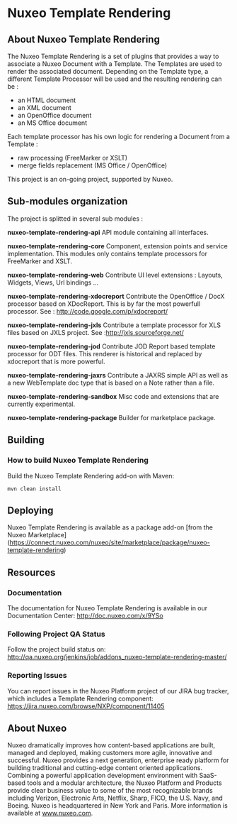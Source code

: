 
# Nuxeo Template Rendering

## About Nuxeo Template Rendering
 The Nuxeo Template Rendering is a set of plugins that provides a way to associate a Nuxeo Document with a Template. The Templates are used to render the associated document. Depending on the Template type, a different Template Processor will be used and the resulting rendering can be :

   * an HTML document
   * an XML document
   * an OpenOffice document
   * an MS Office document


Each template processor has his own logic for rendering a Document from a Template :

   * raw processing (FreeMarker or XSLT)
   * merge fields replacement (MS Office / OpenOffice)

This project is an on-going project, supported by Nuxeo.

## Sub-modules organization
The project is splitted in several sub modules :

**nuxeo-template-rendering-api**
API module containing all interfaces.

**nuxeo-template-rendering-core**
Component, extension points and service implementation. This modules only contains template processors for FreeMarker and XSLT.

**nuxeo-template-rendering-web**
Contribute UI level extensions : Layouts, Widgets, Views, Url bindings ...

**nuxeo-template-rendering-xdocreport**
Contribute the OpenOffice / DocX processor based on XDocReport. This is by far the most powerfull processor.
See : http://code.google.com/p/xdocreport/

**nuxeo-template-rendering-jxls**
Contribute a template processor for XLS files based on JXLS project. See :http://jxls.sourceforge.net/

**nuxeo-template-rendering-jod**
Contribute JOD Report based template processor for ODT files. This renderer is historical and replaced by xdocreport that is more powerful.

**nuxeo-template-rendering-jaxrs**
Contribute a JAXRS simple API as well as a new WebTemplate doc type that is based on a Note rather than a file.

**nuxeo-template-rendering-sandbox**
Misc code and extensions that are currently experimental.

**nuxeo-template-rendering-package**
Builder for marketplace package. 

## Building

### How to build Nuxeo Template Rendering 
Build the Nuxeo Template Rendering add-on with Maven:

```mvn clean install```

## Deploying 
Nuxeo Template Rendering is available as a package add-on [from the Nuxeo Marketplace] (https://connect.nuxeo.com/nuxeo/site/marketplace/package/nuxeo-template-rendering)

## Resources 
### Documentation 
The documentation for Nuxeo Template Rendering is available in our Documentation Center: http://doc.nuxeo.com/x/9YSo 

### Following Project QA Status
Follow the project build status on: http://qa.nuxeo.org/jenkins/job/addons_nuxeo-template-rendering-master/

### Reporting Issues 
You can report issues in the Nuxeo Platform project of our JIRA bug tracker, which includes a Template Rendering component: https://jira.nuxeo.com/browse/NXP/component/11405

## About Nuxeo
Nuxeo dramatically improves how content-based applications are built, managed and deployed, making customers more agile, innovative and successful. Nuxeo provides a next generation, enterprise ready platform for building traditional and cutting-edge content oriented applications. Combining a powerful application development environment with SaaS-based tools and a modular architecture, the Nuxeo Platform and Products provide clear business value to some of the most recognizable brands including Verizon, Electronic Arts, Netflix, Sharp, FICO, the U.S. Navy, and Boeing. Nuxeo is headquartered in New York and Paris. More information is available at www.nuxeo.com.
